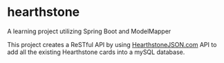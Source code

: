 # hearthstone
A learning project utilizing Spring Boot and ModelMapper

This project creates a ReSTful API by using [HearthstoneJSON.com](http://hearthstonejson.com/) API to add all the existing Hearthstone cards into a mySQL database.
